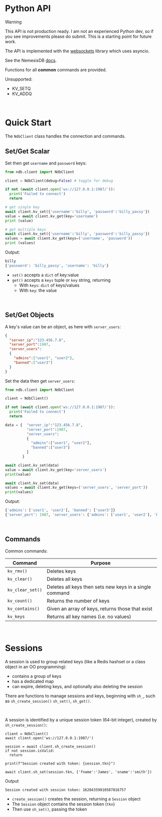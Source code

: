 # Python API


> [!WARNING]
> This API is not production ready. I am not an experienced Python dev, so if you see improvements please do submit. This is a starting point for future work.


The API is implemented with the [websockets](https://websockets.readthedocs.io/en/stable/) library which uses asyncio.

See the NemesisDB [docs](https://docs.nemesisdb.io/client_apis/Overview).

Functions for all **common** commands are provided.

Unsupported:
- KV_SETQ
- KV_ADDQ


<br/>

# Quick Start

The `NdbClient` class handles the connection and commands.


## Set/Get Scalar
Set then get `username` and `password` keys:

```py
from ndb.client import NdbClient

client = NdbClient(debug=False) # toggle for debug

if not (await client.open('ws://127.0.0.1:1987/')):
  print('Failed to connect')
  return

# get single key
await client.kv_set({'username':'billy', 'password':'billy_passy'})
value = await client.kv_get(key='username')
print (value)

# get multiple keys
await client.kv_set({'username':'billy', 'password':'billy_passy'})
values = await client.kv_get(keys=('username', 'password'))
print (values)
```

Output:
```python
billy
{'password': 'billy_passy', 'username': 'billy'}
```

- `set()` accepts a `dict` of key:value
- `get()` accepts a `keys` tuple or `key` string, returning
  - With `keys`: `dict` of keys/values
  - With `key`: the value


<br/>

## Set/Get Objects
A key's value can be an object, as here with `server_users`:

```json
{
  "server_ip":"123.456.7.8",
  "server_port":1987,
  "server_users":
  {
    "admins":["user1", "user2"],
    "banned":["user3"]
  }
}
```

Set the data then get `server_users`:

```py
from ndb.client import NdbClient

client = NdbClient()

if not (await client.open('ws://127.0.0.1:1987/')):
  print('Failed to connect')
  return

data = {  "server_ip":"123.456.7.8",
          "server_port":1987,
          "server_users":
          {
            "admins":["user1", "user2"],
            "banned":["user3"]
          }
        }

await client.kv_set(data)
value = await client.kv_get(key='server_users')
print(value)

await client.kv_set(data)
values = await client.kv_get(keys=('server_users', 'server_port'))
print(values)
```

Output:

```python
{'admins': ['user1', 'user2'], 'banned': ['user3']}
{'server_port': 1987, 'server_users': {'admins': ['user1', 'user2'], 'banned': ['user3']}}
```

<br/>

## Commands
Common commands:

|Command|Purpose|
|---|---|
|`kv_rmv()`|Deletes keys|
|`kv_clear()`|Deletes all keys|
|`kv_clear_set()`|Deletes all keys then sets new keys in a single command|
|`kv_count()`|Returns the number of keys|
|`kv_contains()`|Given an array of keys, returns those that exist|
|`kv_keys`|Returns all key names (i.e. no values)|


<br/>

# Sessions
A session is used to group related keys (like a Redis hashset or a class object in an OO programming):

- contains a group of keys
- has a dedicated map
- can expire, deleting keys, and optionally also deleting the session

There are functions to manage sessions and keys, beginning with `sh_`, such as `sh_create_session()` `sh_set()`, `sh_get()`. 

<br/>

A session is identified by a unique session token (64-bit integer), created by `sh_create_session()`:

```py3
client = NdbClient()
await client.open('ws://127.0.0.1:1987/')

session = await client.sh_create_session()
if not session.isValid:
  return

print(f"Session created with token: {session.tkn}")

await client.sh_set(session.tkn, {'fname':'James', 'sname':'smith'})
```

Output

```
Session created with session token: 16204359010587816757
```

- `create_session()` creates the session, returning a `Session` object
- The `Session` object contains the session token (`tkn`)
- Then use `sh_set()`, passing the token

